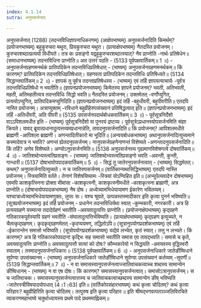 ```yaml
---
index: 4.1.14
sutra: अनुपसर्जनात्

---
```

 अनुपसर्जनात् (1288) (तदन्तविधिज्ञापनाधिकरणम्) (आक्षेपभाष्यम्) अनुपसर्जनादिति किमर्थम्? (प्रयोजनभाष्यम्) बहुकुरुचरा मथुरा, प्रियकुरुचरा मथुरा। (प्रत्याक्षेपभाष्यम्) नैतदस्ति प्रयोजनम्। कुरुचरशब्दात्प्रत्ययो विधीयते। तत्र कः प्रसङ्गो यद्वहुकुरुचरशब्दात्स्यात्? नैव प्राप्नोति -नार्थः प्रतिषेधेन॥ (समाधानभाष्यम्) तदन्तविधिना प्राप्नोति॥ अत उत्तरं पठति - (5133 पूर्वपक्षवार्तिकम्॥ 1 ॥) - अनुपसर्जनग्रहणमनर्थकं प्रातिपदिकेन तदन्तविधिप्रतिषेधात् - (भाष्यम्) अनुपसर्जनग्रहणमनर्थकम्॥ किं कारणम्? प्रातिपदिकेन तदन्तविधिप्रतिषेधात्। ग्रहणवता प्रातिपदिकेन तदन्तविधिः प्रतिषिध्यते॥ (5134 सिद्धान्तवार्तिकम्॥ 2 ॥) - ज्ञापकं तु पूर्वत्र तदन्ताप्रतिषेधस्य - (भाष्यम्) एवं तर्हि ज्ञापयत्याचार्यः -पूर्वत्र तदन्तविधिप्रतिषेधो न भवतीति॥ (ज्ञापनप्रयोजनभाष्यम्) किमेतस्य ज्ञापने प्रयोजनम्? भवती, अतिभवती, महती, अतिमहतीत्यत्र तदन्तविधिः सिद्धो भवति॥ नैतदस्ति प्रयोजनम्। उक्तमेतत् -वर्णोप्युगित्, प्रत्ययोऽप्युगित्, प्रातिपदिकमप्युगिदिति॥ (ज्ञापनप्रयोजनभाष्यम्) इदं तर्हि -बहुधीवरी, बहुपीवरीति॥ एतदपि नास्ति प्रयोजनम्। अत्राप्युक्तम् -रविधाने बहुव्रीहेरुपसंख्यानं प्रतिषिद्धत्वात् इति॥ (ज्ञापनप्रयोजनभाष्यम्) इदं तर्हि -अतिधीवरी, अति पीवरी॥ (5135 उपसर्जनपदार्थबोधकवार्तिकम्॥ 3 ॥) - पूर्वसूत्रनिर्देशो वाऽऽपिशलमधीत इति - (भाष्यम्) पूर्वसूत्रनिर्देशो वा पुनरयं द्रष्टव्यः। पूर्वसूत्रेऽप्रधानस्योपसर्जनमिति संज्ञा क्रियते। यावद् ब्रूयात्प्रधानादुत्पत्तव्यमप्रधानान्नेति, तावदनुपसर्जनादिति॥ किं प्रयोजनम्? आपिशलमधीते ब्राह्मणी -आपिशला ब्राह्मणी। अणन्तादितीकारो मा भूदिति॥ (अन्वयबोधकभाष्यम्) अथानुपसर्जनादित्युच्यमाने कस्मादेवात्र न भवति? अणन्तं ह्येतदनुपसर्जनम्। नानुपसर्जग्रहणेनाणन्तं विशेष्यते -अणन्तादनुपसर्जनादिति॥ किं तर्हि? अणेव विशेष्यते। अण्योऽनुपसर्जनमिति॥ (5136 अनुपसर्जनस्य गृह्यमाणविशेषणत्वे दोषवार्तिकम्॥ 4 ॥) - जातिशब्देभ्यस्त्वतिप्रसङ्गः - (भाष्यम्) जातिशब्देभ्यस्त्वतिप्रसङ्गो भवति -अवन्ती, कुन्ती, गान्धारी॥ (5137 दोषाभावोपपादकवार्तिकम्॥ 5 ॥) - सिद्धं तु जातेरनुपसर्जनत्वात् - (भाष्यम्) सिद्धमेतत्। कथम्? अनुपसर्जनादित्युच्यते। न च जातिरुपसर्जनम्॥ (वार्तिकान्यथासिद्धिभाष्यम्) एतदपि नास्ति प्रयोजनम्। स्त्रियामिति वर्तते। तेनाणं विशेषयिष्यामः -स्त्रियां योऽण्विहित इति॥ (अभ्युपेत्यवादेन दोषभाष्यम्) एवमपि काशकृत्स्निना प्रोक्ता मीमांसा -काशकृत्स्नी, काशकृत्स्नीमधीते -काशकृत्स्ना ब्राह्मणी, अत्र प्राप्नोति॥ (दोषाभावोपपादकभाष्यम्) नैष दोषः। अध्येत्र्यामभिधेयायामण ईकारेण भवितव्यम्। यश्चात्राध्येत्र्यामभिधेयायामणुक्तः, लुप्तः सः। यश्च श्रूयते, उत्पन्नस्तस्मादीकार इति कृत्वा पुनर्न भविष्यति॥ (सूत्रप्रयोजनभाष्यम्) इदं तर्हि प्रयोजनम् - प्रधानेन तदन्तविधिर्यथा स्यात् -कुम्भकारी, नगरकारी। अत्र हि प्रत्ययग्रहणे यस्मात्स तदादेर्ग्रहणं भवतीति -अवयवादुत्पत्तिः प्राप्नोति। (प्रयोजनाक्षेपभाष्यम्) कृद्ग्रहणे गतिकारकपूर्वस्यापि ग्रहणं भवतीति -संघातादुत्पत्तिर्भविष्यति। (प्रत्याक्षेपभाष्यम्) कृद्ग्रहण इत्युच्यते, न चैतत्कृद्ग्रहणम्। कृदकृद्ग्रहणमेतत् -कृदप्ययमण्, तद्धितोऽपि॥ (सूत्रानुपयोगप्रदर्शकभाष्यम्) एवं तर्हि -ःईकारान्तेन समासो भविष्यति। (सूत्रोपयोगप्रदर्शकभाष्यम्) यद्येवं लभ्येत, कृतं स्यात्। तत्तु न लभ्यते। किं कारणम्? अत्र हि गतिकारकोपपदानां कृदि्भः सह समासो भवतीति समास एव तावद्भवति। समासे च कृते, अवयवादुत्पत्तिः प्राप्नोति॥ अवयवादुत्पत्तौ सत्यां को दोषः? कौम्भकारेयो न सिद्धयति -अवयवस्य वृद्धिस्वरौ स्याताम्। तस्मादनुपसर्जनाधिकारः॥ (5138 पूर्वपक्षवार्तिकम्॥ 6 ॥) - अनुपसर्जनाधिकारे जातेर्ङीष्विधाने सुर्पण्या उपसंख्यानम् - (भाष्यम्) अनुपसर्जनाधिकारे जातेर्ङीष्विधाने सुर्पण्या उपसंख्यानं कर्तव्यम् -सुपर्णी॥ (5139 सिद्धान्तवार्तिकम्॥ 7 ॥) - न वा समासस्यानुपसर्जनत्वाज्जातिवाचकत्वाच्च शब्दस्य सामान्येन ङीष्विधानम् - (भाष्यम्) न वा एष दोषः। किं कारणम्? समासस्यानुपसर्जनत्वात्। समासोऽत्रानुपसर्जनम्। स च जातिवाचकः। समासस्यानुपसर्जनत्वात्तस्य च जातिवाचकत्वाच्छब्दस्य सामान्येन ङीष् भविष्यति -जातेरस्त्रीविषयादयोपधात् (4।1।63) इति॥ (वार्तिकोपसंहारभाष्यम्) कथं कृत्वा चोदितम्? कथं कृत्वा परिहारः? बहुव्रीहिरिति कृत्वा चोदितम्। तत्पुरुष इति कृत्वा परिहारः॥ इति श्रीमद्भगवत्पतञ्ञ्जलिविरचिते व्याकरणमहाभाष्ये चतुर्थाध्यायस्य प्रथमे पादे प्रथममाह्निकम्॥ 